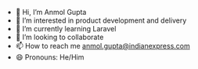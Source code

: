 - 👋 Hi, I’m Anmol Gupta
- 👀 I’m interested in product development and delivery 
- 🌱 I’m currently learning Laravel
- 💞️ I’m looking to collaborate
- 📫 How to reach me anmol.gupta@indianexpress.com
- 😄 Pronouns: He/Him

<!---
am-AnmolGupta/am-AnmolGupta is a ✨ special ✨ repository because its `README.md` (this file) appears on your GitHub profile.
You can click the Preview link to take a look at your changes.
--->
